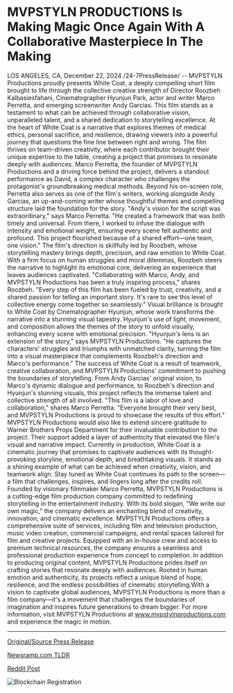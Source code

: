 # MVPSTYLN PRODUCTIONS Is Making Magic Once Again With A Collaborative Masterpiece In The Making

LOS ANGELES, CA, December 22, 2024 /24-7PressRelease/ -- MVPSTYLN Productions proudly presents White Coat, a deeply compelling short film brought to life through the collective creative strength of Director Roozbeh Kalbasiesfahani, Cinematographer Hyunjun Park, actor and writer Marco Perretta, and emerging screenwriter Andy Garcias. This film stands as a testament to what can be achieved through collaborative vision, unparalleled talent, and a shared dedication to storytelling excellence.  At the heart of White Coat is a narrative that explores themes of medical ethics, personal sacrifice, and resilience, drawing viewers into a powerful journey that questions the fine line between right and wrong. The film thrives on team-driven creativity, where each contributor brought their unique expertise to the table, creating a project that promises to resonate deeply with audiences.  Marco Perretta, the founder of MVPSTYLN Productions and a driving force behind the project, delivers a standout performance as David, a complex character who challenges the protagonist's groundbreaking medical methods. Beyond his on-screen role, Perretta also serves as one of the film's writers, working alongside Andy Garcias, an up-and-coming writer whose thoughtful themes and compelling structure laid the foundation for the story.  "Andy's vision for the script was extraordinary," says Marco Perretta. "He created a framework that was both timely and universal. From there, I worked to infuse the dialogue with intensity and emotional weight, ensuring every scene felt authentic and profound. This project flourished because of a shared effort—one team, one vision."  The film's direction is skillfully led by Roozbeh, whose storytelling mastery brings depth, precision, and raw emotion to White Coat. With a firm focus on human struggles and moral dilemmas, Roozbeh steers the narrative to highlight its emotional core, delivering an experience that leaves audiences captivated.  "Collaborating with Marco, Andy, and MVPSTYLN Productions has been a truly inspiring process," shares Roozbeh. "Every step of this film has been fueled by trust, creativity, and a shared passion for telling an important story. It's rare to see this level of collective energy come together so seamlessly."  Visual brilliance is brought to White Coat by Cinematographer Hyunjun, whose work transforms the narrative into a stunning visual tapestry. Hyunjun's use of light, movement, and composition allows the themes of the story to unfold visually, enhancing every scene with emotional precision.  "Hyunjun's lens is an extension of the story," says MVPSTYLN Productions. "He captures the characters' struggles and triumphs with unmatched clarity, turning the film into a visual masterpiece that complements Roozbeh's direction and Marco's performance."  The success of White Coat is a result of teamwork, creative collaboration, and MVPSTYLN Productions' commitment to pushing the boundaries of storytelling. From Andy Garcias' original vision, to Marco's dynamic dialogue and performance, to Roozbeh's direction and Hyunjun's stunning visuals, this project reflects the immense talent and collective strength of all involved.  "This film is a labor of love and collaboration," shares Marco Perretta. "Everyone brought their very best, and MVPSTYLN Productions is proud to showcase the results of this effort."  MVPSTYLN Productions would also like to extend sincere gratitude to Warner Brothers Props Department for their invaluable contribution to the project. Their support added a layer of authenticity that elevated the film's visual and narrative impact.  Currently in production, White Coat is a cinematic journey that promises to captivate audiences with its thought-provoking storyline, emotional depth, and breathtaking visuals. It stands as a shining example of what can be achieved when creativity, vision, and teamwork align.  Stay tuned as White Coat continues its path to the screen—a film that challenges, inspires, and lingers long after the credits roll.  Founded by visionary filmmaker Marco Perretta, MVPSTYLN Productions is a cutting-edge film production company committed to redefining storytelling in the entertainment industry. With its bold slogan, "We write our own magic," the company delivers an enchanting blend of creativity, innovation, and cinematic excellence.  MVPSTYLN Productions offers a comprehensive suite of services, including film and television production, music video creation, commercial campaigns, and rental spaces tailored for film and creative projects. Equipped with an in-house crew and access to premium technical resources, the company ensures a seamless and professional production experience from concept to completion.  In addition to producing original content, MVPSTYLN Productions prides itself on crafting stories that resonate deeply with audiences. Rooted in human emotion and authenticity, its projects reflect a unique blend of hope, resilience, and the endless possibilities of cinematic storytelling.With a vision to captivate global audiences, MVPSTYLN Productions is more than a film company—it's a movement that challenges the boundaries of imagination and inspires future generations to dream bigger.  For more information, visit MVPSTYLN Productions at www.mvpstylnproductions.com and experience the magic in motion. 

---

[Original/Source Press Release](https://www.24-7pressrelease.com/press-release/517394/mvpstyln-productions-is-making-magic-once-again-with-a-collaborative-masterpiece-in-the-making)
                    

[Newsramp.com TLDR](https://newsramp.com/curated-news/mvpstyln-productions-unveils-powerful-short-film-white-coat/d25ecac58dd3b4bf517bd1e9114e2275) 

 



[Reddit Post](https://www.reddit.com/r/Lifestyle_Culture/comments/1hk32x5/mvpstyln_productions_unveils_powerful_short_film/) 



![Blockchain Registration](https://cdn.newsramp.app/24-7PressRelease/qrcode/2412/22/tintXOPE.webp)